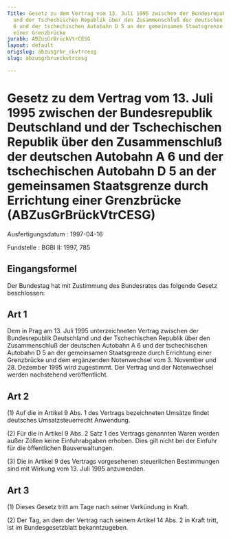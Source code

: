 ```yaml
---
Title: Gesetz zu dem Vertrag vom 13. Juli 1995 zwischen der Bundesrepublik Deutschland
  und der Tschechischen Republik über den Zusammenschluß der deutschen Autobahn A
  6 und der tschechischen Autobahn D 5 an der gemeinsamen Staatsgrenze durch Errichtung
  einer Grenzbrücke
jurabk: ABZusGrBrückVtrCESG
layout: default
origslug: abzusgrbr_ckvtrcesg
slug: abzusgrbrueckvtrcesg

---
```


# Gesetz zu dem Vertrag vom 13. Juli 1995 zwischen der Bundesrepublik Deutschland und der Tschechischen Republik über den Zusammenschluß der deutschen Autobahn A 6 und der tschechischen Autobahn D 5 an der gemeinsamen Staatsgrenze durch Errichtung einer Grenzbrücke (ABZusGrBrückVtrCESG)

Ausfertigungsdatum
:   1997-04-16

Fundstelle
:   BGBl II: 1997, 785

## Eingangsformel

Der Bundestag hat mit Zustimmung des Bundesrates das folgende Gesetz
beschlossen:

## Art 1

Dem in Prag am 13. Juli 1995 unterzeichneten Vertrag zwischen der
Bundesrepublik Deutschland und der Tschechischen Republik über den
Zusammenschluß der deutschen Autobahn A 6 und der tschechischen
Autobahn D 5 an der gemeinsamen Staatsgrenze durch Errichtung einer
Grenzbrücke und dem ergänzenden Notenwechsel vom 3. November und 28.
Dezember 1995 wird zugestimmt. Der Vertrag und der Notenwechsel werden
nachstehend veröffentlicht.

## Art 2

(1) Auf die in Artikel 9 Abs. 1 des Vertrags bezeichneten Umsätze
findet deutsches Umsatzsteuerrecht Anwendung.

(2) Für die in Artikel 9 Abs. 2 Satz 1 des Vertrags genannten Waren
werden außer Zöllen keine Einfuhrabgaben erhoben. Dies gilt nicht bei
der Einfuhr für die öffentlichen Bauverwaltungen.

(3) Die in Artikel 9 des Vertrags vorgesehenen steuerlichen
Bestimmungen sind mit Wirkung vom 13. Juli 1995 anzuwenden.

## Art 3

(1) Dieses Gesetz tritt am Tage nach seiner Verkündung in Kraft.

(2) Der Tag, an dem der Vertrag nach seinem Artikel 14 Abs. 2 in Kraft
tritt, ist im Bundesgesetzblatt bekanntzugeben.

